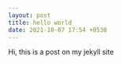 ```yaml
---
layout: post
title: hello world
date: 2021-10-07 17:54 +0530
---
```


Hi, this is a post on my jekyll site